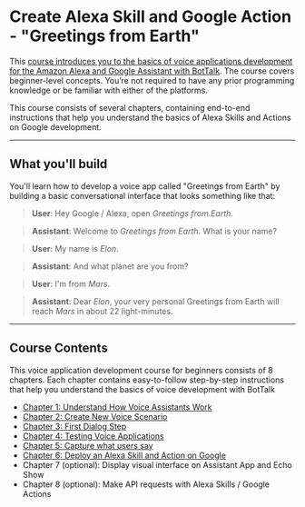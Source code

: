 # Create Alexa Skill and Google Action - "Greetings from Earth"

This [course introduces you to the basics of voice applications development for the Amazon Alexa and Google Assistant with BotTalk](https://docs.bottalk.de/quickstart/). The course covers beginner-level concepts. You’re not required to have any prior programming knowledge or be familiar with either of the platforms.

This course consists of several chapters, containing end-to-end instructions that help you understand the basics of Alexa Skills and Actions on Google development.

---

## What you'll build

You'll learn how to develop a voice app called "Greetings from Earth" by building a basic conversational interface that looks something like that:

> **User**: Hey Google / Alexa, open *Greetings from Earth*.

> **Assistant**: Welcome to *Greetings from Earth*. What is your name?

> **User**: My name is *Elon*.

> **Assistant**: And what planet are you from?

> **User**: I'm from *Mars*.

> **Assistant**: Dear *Elon*, your very personal Greetings from Earth will reach *Mars* in about 22 light-minutes.

---

## Course Contents

This voice application development course for beginners consists of 8 chapters. Each chapter contains easy-to-follow step-by-step instructions that help you understand the basics of voice development with BotTalk

* [Chapter 1: Understand How Voice Assistants Work](https://docs.bottalk.de/quickstart/understand-how-voice-assistants-work)
* [Chapter 2: Create New Voice Scenario](https://docs.bottalk.de/quickstart/create-a-new-scenario)
* [Chapter 3: First Dialog Step](https://docs.bottalk.de/quickstart/create-first-dialog-step)
* [Chapter 4: Testing Voice Applications](https://docs.bottalk.de/quickstart/testing-voice-applications)
* [Chapter 5: Capture what users say](https://docs.bottalk.de/quickstart/capture-what-users-say-slots-intents)
* [Chapter 6: Deploy an Alexa Skill and Action on Google](https://docs.bottalk.de/quickstart/deploy-alexa-skills-and-google-actions)
* Chapter 7 (optional): Display visual interface on Assistant App and Echo Show
* Chapter 8 (optional): Make API requests with Alexa Skills / Google Actions
